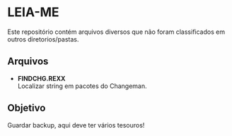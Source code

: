 # LEIA-ME

Este repositório contém arquivos diversos que não foram classificados em outros diretorios/pastas.

## Arquivos

- **FINDCHG.REXX**  
  Localizar string em pacotes do Changeman.

## Objetivo

Guardar backup, aqui deve ter vários tesouros!
